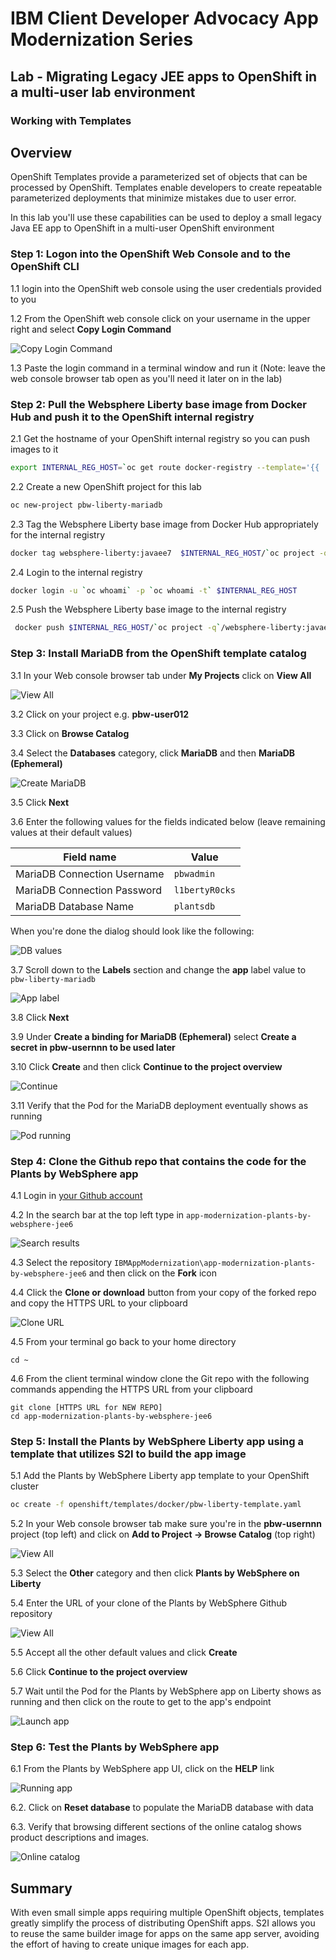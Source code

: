# IBM Client Developer Advocacy App Modernization Series

## Lab - Migrating Legacy JEE apps to OpenShift in a multi-user lab environment

### Working with Templates

## Overview

OpenShift Templates provide a parameterized set of objects that can be processed by OpenShift. Templates enable developers to create repeatable parameterized deployments that minimize mistakes due to user error.

In this lab you'll use these  capabilities can be used to deploy a small legacy  Java EE app to OpenShift in a multi-user OpenShift environment

### Step 1: Logon into the OpenShift Web Console and to the OpenShift CLI

1.1 login into the OpenShift web console using the user credentials provided to you

1.2 From the OpenShift web console click on your username in the upper right and select **Copy Login Command**

   ![Copy Login Command](images/ss3.png)

1.3 Paste the login command in a terminal window and run it (Note: leave the web console browser tab open as you'll need it later on in the lab)

### Step 2: Pull the Websphere Liberty base image from Docker Hub and push it to the OpenShift internal registry

2.1 Get the hostname of your OpenShift internal registry so you can push images to it

   ```bash
   export INTERNAL_REG_HOST=`oc get route docker-registry --template='{{ .spec.host }}' -n default`
   ```
2.2 Create a new OpenShift project for this lab

   ```bash
   oc new-project pbw-liberty-mariadb
   ```

2.3 Tag the Websphere Liberty base image from Docker Hub appropriately for the internal registry

   ```bash
   docker tag websphere-liberty:javaee7  $INTERNAL_REG_HOST/`oc project -q`/websphere-liberty:javaee7
   ```

2.4 Login to the internal registry

   ```bash
   docker login -u `oc whoami` -p `oc whoami -t` $INTERNAL_REG_HOST
   ```
2.5 Push the Websphere Liberty base image to the internal registry

   ```bash
    docker push $INTERNAL_REG_HOST/`oc project -q`/websphere-liberty:javaee7
   ```

### Step 3: Install MariaDB from the OpenShift template catalog

3.1 In your Web console browser tab under **My Projects** click on **View All**

   ![View All](images/ss4.png)

3.2 Click on your project e.g. **pbw-user012**

3.3 Click on **Browse Catalog**

3.4 Select the **Databases** category, click **MariaDB** and then **MariaDB (Ephemeral)**

   ![Create MariaDB](images/ss5.png)

3.5 Click **Next**

3.6 Enter the following values for the fields indicated below (leave remaining values at their default values)

| Field name | Value |
| ---------- | ----- |
| MariaDB Connection Username | `pbwadmin` |
| MariaDB Connection Password | `l1bertyR0cks` |
| MariaDB Database Name | `plantsdb`|

  When you're done the dialog should look like the following:

   ![DB values](images/ss5.5.png)

3.7 Scroll down to the **Labels** section and change the **app** label value to `pbw-liberty-mariadb`

   ![App label](images/ss5.6.png)

3.8 Click **Next**

3.9 Under **Create a binding for MariaDB (Ephemeral)** select **Create a secret in pbw-usernnn to be used later**

3.10 Click **Create** and then click **Continue to the project overview**

   ![Continue](images/ss6.png)

3.11 Verify that the Pod for the MariaDB deployment eventually shows as running

   ![Pod running](images/ss7.png)


### Step 4: Clone the Github repo that contains the code for the Plants by WebSphere app

4.1  Login in [your Github account](https://github.com)

4.2  In the search bar at the top left type in `app-modernization-plants-by-websphere-jee6`

  ![Search results](images/ss0.png)

4.3  Select the repository `IBMAppModernization\app-modernization-plants-by-websphere-jee6` and then click on the **Fork** icon

4.4  Click the **Clone or download** button from your copy of the forked repo and copy the HTTPS URL to your clipboard

  ![Clone URL](images/ss00.png)

4.5 From your terminal go back to your home directory

   ```text
   cd ~
   ```
4.6  From the client terminal window clone the Git repo  with  the following commands  appending the HTTPS URL from your clipboard

   ```text
   git clone [HTTPS URL for NEW REPO]
   cd app-modernization-plants-by-websphere-jee6
   ```

### Step 5: Install the Plants by WebSphere Liberty app using a template that utilizes S2I to build the app image   

5.1 Add the Plants by WebSphere Liberty app template to your OpenShift cluster

   ```bash
   oc create -f openshift/templates/docker/pbw-liberty-template.yaml
   ```
5.2 In your Web console browser tab make sure you're in the **pbw-usernnn** project (top left) and click on **Add to Project -> Browse Catalog** (top right)

   ![View All](images/ss8.png)

5.3 Select the **Other** category and then click **Plants by WebSphere on Liberty**

5.4 Enter the URL of your clone of the Plants by WebSphere Github repository

   ![View All](images/ss8.5.png)

5.5 Accept all the other default values and click **Create**

5.6 Click  **Continue to the project overview**

5.7 Wait until the Pod for the Plants by WebSphere app on Liberty shows as running and then click on the route to get to the app's endpoint

   ![Launch app](images/ss9.png)

### Step 6: Test the Plants by WebSphere app

6.1 From the Plants by WebSphere app UI, click on the **HELP** link

   ![Running app](images/ss10.png)

6.2. Click on **Reset database** to populate the MariaDB database with data

6.3. Verify that browsing different sections of the online catalog shows product descriptions and images.

   ![Online catalog](images/ss11.png)

## Summary

With even small simple apps requiring multiple OpenShift  objects,  templates  greatly simplify the process of distributing OpenShift  apps. S2I allows you to reuse the  same builder image for apps on the same app server, avoiding  the effort of having to create unique images for each app.
